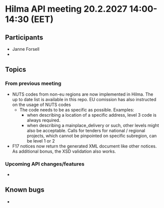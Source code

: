 # Hilma API meeting 20.2.2027 14:00-14:30 (EET)

## Participants

- Janne Forsell
- 


## Topics

### From previous meeting

* NUTS codes from non-eu regions are now implemented in Hilma. The up to date list is available in this repo. EU comission has also instructed on the usage of NUTS codes
  * The code needs to be as specific as possible. Examples:
    * when describing a location of a specific address, level 3 code is always required.
    * when describing a mainplace_delivery or such, other levels might also be acceptable. Calls for tenders for national / regional projects, which cannot be pinpointed on specific subregion, can be level 1 or 2
* F17 notices now return the generated XML document like other notices. As additional bonus, the XSD validation also works.

### Upcoming API changes/features

*
## Known bugs

*
